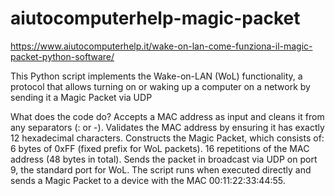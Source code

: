# aiutocomputerhelp-magic-packet

https://www.aiutocomputerhelp.it/wake-on-lan-come-funziona-il-magic-packet-python-software/

This Python script implements the Wake-on-LAN (WoL) functionality, a protocol that allows turning on or waking up a computer on a network by sending it a Magic Packet via UDP

What does the code do?
Accepts a MAC address as input and cleans it from any separators (: or -).
Validates the MAC address by ensuring it has exactly 12 hexadecimal characters.
Constructs the Magic Packet, which consists of:
6 bytes of 0xFF (fixed prefix for WoL packets).
16 repetitions of the MAC address (48 bytes in total).
Sends the packet in broadcast via UDP on port 9, the standard port for WoL.
The script runs when executed directly and sends a Magic Packet to a device with the MAC 00:11:22:33:44:55.
